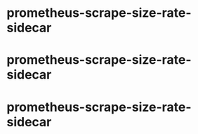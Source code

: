 # prometheus-scrape-size-rate-sidecar
# prometheus-scrape-size-rate-sidecar
# prometheus-scrape-size-rate-sidecar
